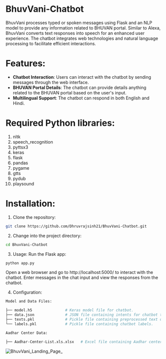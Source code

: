 # BhuvVani-Chatbot
BhuvVani processes typed or spoken messages using Flask and an NLP model to provide any information related to BHUVAN portal. Similar to Alexa, BhuvVani converts text responses into speech for an enhanced user experience. The chatbot integrates web technologies and natural language processing to facilitate efficient interactions.

# Features:

- **Chatbot Interaction**: Users can interact with the chatbot by sending messages through the web interface.
- **BHUVAN Portal Details**: The chatbot can provide details anything related to the BHUVAN portal based on the user's input.
- **Multilingual Support**: The chatbot can respond in both English and Hindi.

# Required Python libraries:

1. nltk
2. speech_recognition
3. pyttsx3
4. keras
5. flask
6. pandas
7. pygame
8. gtts
9. pydub
10. playsound

# Installation:

1. Clone the repository:

```bash
git clone https://github.com/Dhruvrajsinh21/BhuvVani-Chatbot.git
```

2. Change into the project directory:

```bash
cd BhuvVani-Chatbot
```

3. Usage:
Run the Flask app:

```bash
python app.py
```

Open a web browser and go to http://localhost:5000/ to interact with the chatbot.
Enter messages in the chat input and view the responses from the chatbot.

4. Configuration:

```bash
Model and Data Files:

├── model.h5               # Keras model file for chatbot.
├── data.json              # JSON file containing intents for chatbot training.
├── texts.pkl              # Pickle file containing preprocessed text data.
└── labels.pkl             # Pickle file containing chatbot labels.
```

```bash
Aadhar Center Data:

├── Aadhar-Center-List.xls.xlsx   # Excel file containing Aadhar center details.
```

![BhuvVani_Landing_Page_](https://github.com/Dhruvrajsinh21/BhuvVani-Chatbot/assets/115185535/ef77bb49-6529-41ca-8c8e-9332d78ac1c7)

